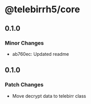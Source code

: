 # @telebirrh5/core

## 0.1.0

### Minor Changes

- ab760ec: Updated readme
## 0.1.0

### Patch Changes

- Move decrypt data to telebirr class
